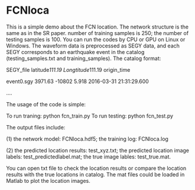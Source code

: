 # FCNloca

This is a simple demo about the FCN location. The network structure is the same as in the SR paper. number of training samples is 250; the number of testing samples is 100.
You can run the codes by CPU or GPU on Linux or Windows. The waveform data is preprocessed as SEGY data, and each SEGY corresponds to an earthquake event in the catalog (testing_samples.txt and training_samples). 
The catalog format:


SEGY_file  latitude*111.19 Longtitude*111.19       origin_time

event0.sgy    3971.63       -10802 5.918      2016-03-31 21:31:29.600

....

The usage of the code is simple:

To run traning: python fcn_train.py
To run testing: python fcn_test.py


The output files include:

(1) the network model: FCNloca.hdf5; the training log: FCNloca.log

(2) the predicted location results: test_xyz.txt; the predicted location image labels: test_predictedlabel.mat; the true image lables: test_true.mat.

You can open txt file to check the location results or compare the location results with the true locations in catalog. The mat files could be loaded in Matlab to plot the location images.

